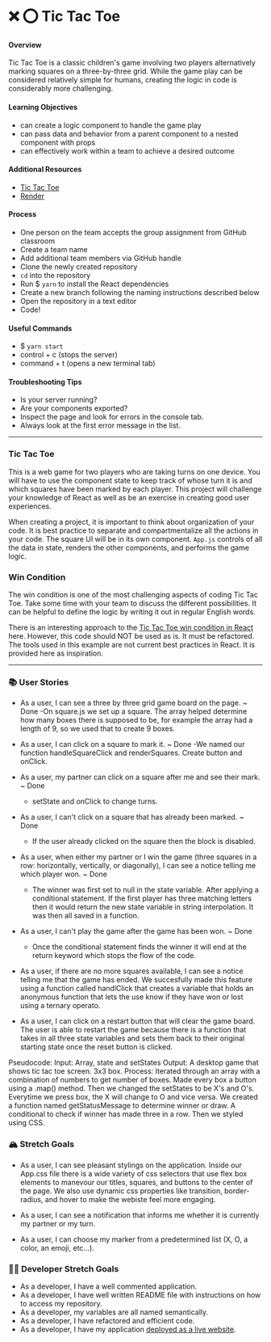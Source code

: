 # ❌ ⭕️ Tic Tac Toe

#### Overview

Tic Tac Toe is a classic children's game involving two players alternatively marking squares on a three-by-three grid. While the game play can be considered relatively simple for humans, creating the logic in code is considerably more challenging.

#### Learning Objectives

- can create a logic component to handle the game play
- can pass data and behavior from a parent component to a nested component with props
- can effectively work within a team to achieve a desired outcome

#### Additional Resources

- [Tic Tac Toe](https://en.wikipedia.org/wiki/Tic-tac-toe)
- [Render](https://render.com/docs/deploy-create-react-app)

#### Process

- One person on the team accepts the group assignment from GitHub classroom
- Create a team name
- Add additional team members via GitHub handle
- Clone the newly created repository
- `cd` into the repository
- Run $ `yarn` to install the React dependencies
- Create a new branch following the naming instructions described below
- Open the repository in a text editor
- Code!

#### Useful Commands

- $ `yarn start`
- control + c (stops the server)
- command + t (opens a new terminal tab)

#### Troubleshooting Tips

- Is your server running?
- Are your components exported?
- Inspect the page and look for errors in the console tab.
- Always look at the first error message in the list.

---

### Tic Tac Toe

This is a web game for two players who are taking turns on one device. You will have to use the component state to keep track of whose turn it is and which squares have been marked by each player. This project will challenge your knowledge of React as well as be an exercise in creating good user experiences.

When creating a project, it is important to think about organization of your code. It is best practice to separate and compartmentalize all the actions in your code. The square UI will be in its own component. `App.js` controls of all the data in state, renders the other components, and performs the game logic.

### Win Condition

The win condition is one of the most challenging aspects of coding Tic Tac Toe. Take some time with your team to discuss the different possibilities. It can be helpful to define the logic by writing it out in regular English words.

There is an interesting approach to the [Tic Tac Toe win condition in React](https://forum.freecodecamp.org/t/need-help-understanding-react-tic-tac-toe-winner-function/137840) here. However, this code should NOT be used as is. It must be refactored. The tools used in this example are not current best practices in React. It is provided here as inspiration.

---

### 📚 User Stories

- As a user, I can see a three by three grid game board on the page. ~ Done
    -On square.js we set up a square. The array helped determine how many boxes there is supposed to be, for example the array had a length of 9, so we used that to create 9 boxes. 

- As a user, I can click on a square to mark it. ~ Done
    -We named our function handleSquareClick and renderSquares. Create button and onClick.  

- As a user, my partner can click on a square after me and see their mark. ~ Done
    - setState and onClick to change turns. 

- As a user, I can't click on a square that has already been marked. ~ Done
    - If the user already clicked on the square then the block is disabled. 

- As a user, when either my partner or I win the game (three squares in a row: horizontally, vertically, or diagonally), I can see a notice telling me which player won. ~ Done
    - The winner was first set to null in the state variable. After applying a conditional statement. If the first player has three matching letters then it would return the new state variable in string interpolation. It was then all saved in a function. 

- As a user, I can't play the game after the game has been won. ~ Done
    - Once the conditional statement finds the winner it will end at the return keyword which stops the flow of the code.
    
- As a user, if there are no more squares available, I can see a notice telling me that the game has ended.
We succesfully made this feature using a function called handlClick that creates a variable that holds an anonymous function that lets the use know if they have 
won or lost using a ternary operato.

- As a user, I can click on a restart button that will clear the game board.
    The user is able to restart the game because there is a function that takes in all three state variables and sets them back to their original starting state once the reset button is clicked. 


Pseudocode: 
Input: Array, state and setStates
Output: A desktop game that shows tic tac toe screen. 3x3 box. 
Process: Iterated through an array with a combination of numbers to get number of boxes. Made every box a button using a .map() method. Then we changed the setStates to be X's and O's. Everytime we press box, the X will change to O and vice versa. We created a function named getStatusMessage to determine winner or draw. A conditional to check if winner has made three in a row. Then we styled using CSS. 

### 🏔 Stretch Goals

- As a user, I can see pleasant stylings on the application.
    Inside our App.css file there is a wide variety of css selectors that use flex box elements to manevour our titles, squares, and buttons to the center of the page. We also use dynamic css properties like transition, border-radius, and hover to make the webiste feel more engaging.
- As a user, I can see a notification that informs me whether it is currently my partner or my turn.

- As a user, I can choose my marker from a predetermined list (X, O, a color, an emoji, etc...).

### 👩‍💻 Developer Stretch Goals

- As a developer, I have a well commented application.
- As a developer, I have well written README file with instructions on how to access my repository.
- As a developer, my variables are all named semantically.
- As a developer, I have refactored and efficient code.
- As a developer, I have my application [deployed as a live website](https://render.com/docs/deploy-create-react-app).
